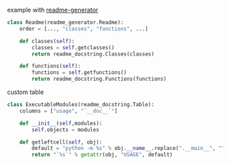 example with [readme-generator](https://pypi.org/project/readme-generator/)
```python
class Readme(readme_generator.Readme):
    order = [..., "classes", "functions", ...]

    def classes(self):
        classes = self.getclasses()
        return readme_docstring.Classes(classes)

    def functions(self):
        functions = self.getfunctions()
        return readme_docstring.Functions(functions)
```

custom table
```python
class ExecutableModules(readme_docstring.Table):
    columns = ["usage", "`__doc__`"]

    def __init__(self,modules):
        self.objects = modules

    def getleftcell(self, obj):
        default = "python -m %s" % obj.__name__.replace(".__main__", "")
        return "`%s`" % getattr(obj, "USAGE", default)
```
